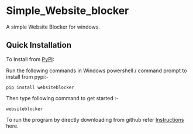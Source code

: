 # Simple_Website_blocker


A simple Website Blocker for windows.

                                                                                          
Quick Installation
------------------

To Install from [PyPI](https://pypi.org/project/websiteblocker/):

Run the following commands in Windows powershell / command prompt to install from pypi:-

```
pip install websiteblocker
```
Then type following command to get started :-

```
websiteblocker 
```
To run the program by directly downloading from github refer [ Instructions](/Install.md) here.                                                                                         

